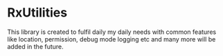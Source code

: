 # RxUtilities
This library is created to fulfil daily my daily needs with common features like location, permission, debug mode logging etc and many more will be added in the future.

